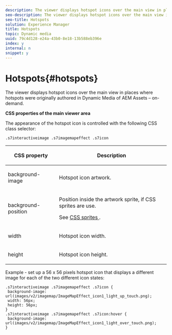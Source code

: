 ```yaml
---
description: The viewer displays hotspot icons over the main view in places where hotspots were originally authored in Dynamic Media of AEM Assets – on-demand.
seo-description: The viewer displays hotspot icons over the main view in places where hotspots were originally authored in Dynamic Media of AEM Assets – on-demand.
seo-title: Hotspots
solution: Experience Manager
title: Hotspots
topic: Dynamic media
uuid: 79c4d128-e24a-43b0-8e18-13b588eb396e
index: y
internal: n
snippet: y
---
```


# Hotspots{#hotspots}

The viewer displays hotspot icons over the main view in places where hotspots were originally authored in Dynamic Media of AEM Assets – on-demand.

<a id="section_061E550C1C1D4DB2BD663A898895B38C"></a>

**CSS properties of the main viewer area**

The appearance of the hotspot icon is controlled with the following CSS class selector:

```
.s7interactiveimage .s7imagemapeffect .s7icon
```

<table id="table_94EE3F5BBE4547C0B4943471CEE7EDE4"> 
 <thead> 
  <tr> 
   <th colname="col1" class="entry"> <p> CSS property </p> </th> 
   <th colname="col2" class="entry"> <p>Description </p> </th> 
  </tr> 
 </thead>
 <tbody> 
  <tr> 
   <td colname="col1"> <p> <span class="codeph"> background-image </span> </p> </td> 
   <td colname="col2"> <p>Hotspot icon artwork. </p> </td> 
  </tr> 
  <tr> 
   <td colname="col1"> <p> <span class="codeph"> background-position </span> </p> </td> 
   <td colname="col2"> <p>Position inside the artwork sprite, if CSS sprites are use. </p> <p>See <a href="../../../c-html5-aem-asset-viewers/c-html5-aem-interactive-images/c-html5-aem-interactive-image-customizingviewer/c-html5-aem-interactive-image-customizingviewer.md#section-9b6d8d601cb441d08214dada7bb4eddc" format="dita" scope="local"> CSS sprites </a>. </p> </td> 
  </tr> 
  <tr> 
   <td colname="col1"> <p> <span class="codeph"> width </span> </p> </td> 
   <td colname="col2"> <p>Hotspot icon width. </p> </td> 
  </tr> 
  <tr> 
   <td colname="col1"> <p> <span class="codeph"> height </span> </p> </td> 
   <td colname="col2"> <p>Hotspot icon height. </p> </td> 
  </tr> 
 </tbody> 
</table>

Example - set up a 56 x 56 pixels hotspot icon that displays a different image for each of the two different icon states:

```
.s7interactiveimage .s7imagemapeffect .s7icon { 
 background-image: url(images/v2/imagemap/ImageMapEffect_icon1_light_up_touch.png); 
 width: 56px; 
 height: 56px; 
} 
.s7interactiveimage .s7imagemapeffect .s7icon:hover { 
 background-image: url(images/v2/imagemap/ImageMapEffect_icon1_light_over_touch.png); 
}
```

